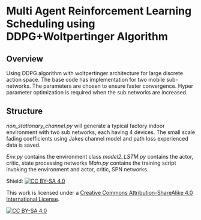 # **Multi Agent Reinforcement Learning Scheduling using DDPG+Woltpertinger Algorithm**


## Overview

Using DDPG algorithm with woltpertinger architecture for large discrete action space. The base code has implementation for two mobile sub-networks. The parameters are chosen 
to ensure faster convergence. Hyper parameter optimization is required when the sub networks are increased. 

## Structure

_non_stationary_channel.py_ will generate a typical factory indoor environment with two sub networks, each having 4 devices. The small scale fading coefficients using Jakes channel model and 
path loss experienced data is saved. 

_Env.py_ contains the environment class
_model2_LSTM.py_ contains the actor, critic, state processing networks
_Main.py_ contains the training script invoking the environment and actor, critic, SPN networks. 

Shield: [![CC BY-SA 4.0][cc-by-sa-shield]][cc-by-sa]

This work is licensed under a
[Creative Commons Attribution-ShareAlike 4.0 International License][cc-by-sa].

[![CC BY-SA 4.0][cc-by-sa-image]][cc-by-sa]

[cc-by-sa]: http://creativecommons.org/licenses/by-sa/4.0/
[cc-by-sa-image]: https://licensebuttons.net/l/by-sa/4.0/88x31.png
[cc-by-sa-shield]: https://img.shields.io/badge/License-CC%20BY--SA%204.0-lightgrey.svg
